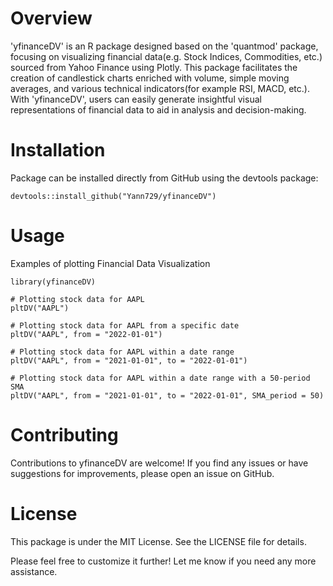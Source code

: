 # Overview
'yfinanceDV' is an R package designed based on the 'quantmod' package, focusing on visualizing financial data(e.g. Stock Indices, Commodities, etc.) sourced from Yahoo Finance using Plotly. 
This package facilitates the creation of candlestick charts enriched with volume, simple moving averages, and various technical indicators(for example RSI, MACD, etc.). 
With 'yfinanceDV', users can easily generate insightful visual representations of financial data to aid in analysis and decision-making.

# Installation
Package can be installed directly from GitHub using the devtools package:
```
devtools::install_github("Yann729/yfinanceDV")
```

# Usage
Examples of plotting Financial Data Visualization
```
library(yfinanceDV)

# Plotting stock data for AAPL
pltDV("AAPL")

# Plotting stock data for AAPL from a specific date
pltDV("AAPL", from = "2022-01-01")

# Plotting stock data for AAPL within a date range
pltDV("AAPL", from = "2021-01-01", to = "2022-01-01")

# Plotting stock data for AAPL within a date range with a 50-period SMA
pltDV("AAPL", from = "2021-01-01", to = "2022-01-01", SMA_period = 50)
```
# Contributing
Contributions to yfinanceDV are welcome! If you find any issues or have suggestions for improvements, please open an issue on GitHub.

# License
This package is under the MIT License. See the LICENSE file for details.

Please feel free to customize it further! Let me know if you need any more assistance.
